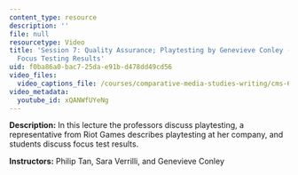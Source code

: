 ```yaml
---
content_type: resource
description: ''
file: null
resourcetype: Video
title: 'Session 7: Quality Assurance; Playtesting by Genevieve Conley (Riot Games);
  Focus Testing Results'
uid: f0ba86a0-bac7-25da-e91b-d478dd49cd56
video_files:
  video_captions_file: /courses/comparative-media-studies-writing/cms-611j-creating-video-games-fall-2014/lecture-videos/lecture-7-testing-and-guest-lecture-with-genevieve-conley-of-riot-games/xQANWfUYeNg.vtt
video_metadata:
  youtube_id: xQANWfUYeNg
---
```


**Description:** In this lecture the professors discuss playtesting, a representative from Riot Games describes playtesting at her company, and students discuss focus test results.

**Instructors:** Philip Tan, Sara Verrilli, and Genevieve Conley